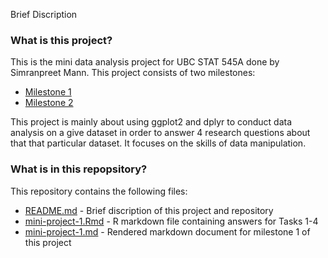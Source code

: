  Brief Discription 
### What is this project?
This is the mini data analysis project for UBC STAT 545A done by Simranpreet Mann. This project consists of two milestones:
  - [Milestone 1](https://stat545.stat.ubc.ca/mini-project/mini-project-1/)
  - [Milestone 2](https://stat545.stat.ubc.ca/mini-project/mini-project-2/)

This project is mainly about using ggplot2 and dplyr to conduct data analysis on a give dataset in order to answer 4 research questions about that that particular dataset. It focuses on the skills of data manipulation.
  
### What is in this repopsitory?
This repository contains the following files:
- [README.md]() - Brief discription of this project and repository
- [mini-project-1.Rmd](https://github.com/stat545ubc-2022/mda-simranpreetmann/blob/main/mini-project-1.Rmd) - R markdown file containing answers for Tasks 1-4
- [mini-project-1.md](https://github.com/stat545ubc-2022/mda-simranpreetmann/blob/main/mini-project-1.md) - Rendered markdown document for milestone 1 of this project
